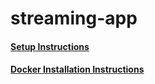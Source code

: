 # streaming-app

#### [Setup Instructions](streaming-app/Rpi_Setup.md)
#### [Docker Installation Instructions](streaming-app/Install_Docker.md)
